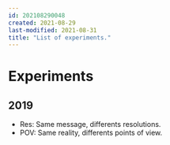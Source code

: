 ```yaml
---
id: 202108290048
created: 2021-08-29
last-modified: 2021-08-31
title: "List of experiments."
---
```

# Experiments

<!-- - [This website]([[]])  202108311605-->

## 2019

- Res: Same message, differents resolutions.
- POV: Same reality, differents points of view.